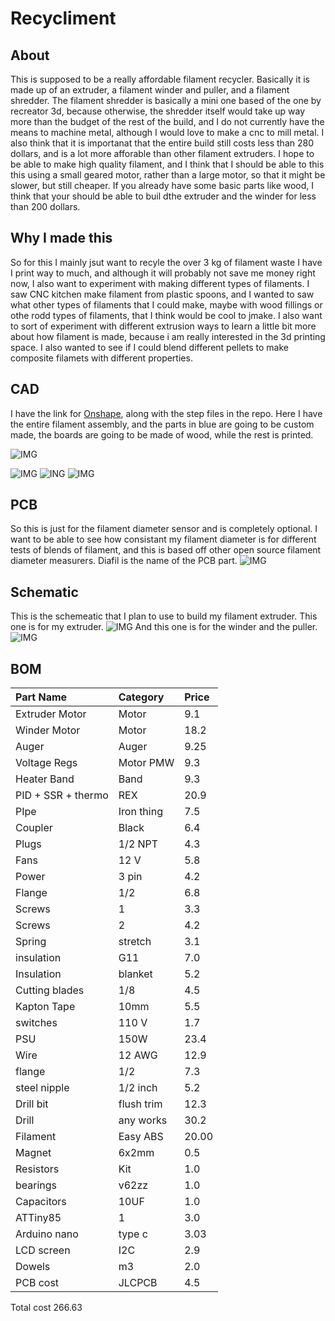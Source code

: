 # Recycliment
## About
This is supposed to be a really affordable filament recycler. Basically it is made up of an extruder, a filament winder and puller, and a filament shredder. The filament shredder is basically a mini one based of the one by recreator 3d, because otherwise, the shredder itself would take up way more than the budget of the rest of the build, and I do not currently have the means to machine metal, although I would love to make a cnc to mill metal. I also think that it is importanat that the entire build still costs less than 280 dollars, and is a lot more afforable than other filament extruders. I hope to be able to make high quality filament, and I think that I should be able to this this using a small geared motor, rather than a large motor, so that it might be slower, but still cheaper. If you already have some basic parts like wood, I think that your should be able to buil dthe extruder and the winder for less than 200 dollars. 
## Why I made this
So for this I mainly jsut want to recyle the over 3 kg of filament waste I have I print way to much, and although it will probably not save me money right now, I also want to experiment with making different types of filaments. I saw CNC kitchen make filament from plastic spoons, and I wanted to saw what other types of filaments that I could make, maybe with wood fillings or othe rodd types of filaments, that I think would be cool to jmake. I also want to sort of experiment with different extrusion ways to learn a little bit more about how filament is made, because i am really interested  in the 3d printing space. I also wanted to see if I could blend different pellets to make composite filamets with different properties.

## CAD
I have the link for [Onshape](https://cad.onshape.com/documents/f48d7279894860b6ba842288/w/ddca002676b835894c3001ed/e/73c4766b2e0be6da7adfd5e1?renderMode=0&uiState=6848c3cd49e7b737193d131e), along with the step files in the repo. Here I have the entire filament assembly, and the parts in blue are going to be custom made, the boards are going to be made of wood, while the rest is printed.

![IMG](https://hc-cdn.hel1.your-objectstorage.com/s/v3/63652451610ba19f72e33f3622bdd9e8dfba1bb5_image.png)

![IMG](https://hc-cdn.hel1.your-objectstorage.com/s/v3/592e73b5a4363f9f1a14578a8e91928d3ec6ad37_image.png)
![ING](https://hc-cdn.hel1.your-objectstorage.com/s/v3/63652451610ba19f72e33f3622bdd9e8dfba1bb5_image.png)
![IMG](https://hc-cdn.hel1.your-objectstorage.com/s/v3/2878c4de57fb77733c3c1e6564e1a5e29f5441c7_image.png)

## PCB
So this is just for the filament diameter sensor and is completely optional. I want to be able to see how consistant my filament diameter is for different tests of blends of filament, and this is based off other open source filament diameter measurers. Diafil is the name of the PCB part.
![IMG](https://hc-cdn.hel1.your-objectstorage.com/s/v3/bc3388517dd1f07d8e7f555b4cc91706b3b56c0c_image.png)

## Schematic
This is the schemeatic that I plan to use to build my filament extruder. This one is for my extruder.
![IMG](https://hc-cdn.hel1.your-objectstorage.com/s/v3/eda4dccafc3444bb0dca5b9e87c9fb5b17470856_pid.png)
And this one is for the winder and the puller.
![IMG](https://hc-cdn.hel1.your-objectstorage.com/s/v3/ef8c35f18f197abcbcd562725b29a1f69b60020c_untitled_drawing.png)

## BOM
| Part Name          | Category   | Price |
| :----------------- | :--------- | :---- |
| Extruder Motor     | Motor      | 9.1  |
| Winder Motor       | Motor      | 18.2  |
| Auger              | Auger      | 9.25  |
| Voltage Regs       | Motor PMW  | 9.3   |
| Heater Band        | Band       | 9.3   |
| PID + SSR + thermo | REX        | 20.9  |
| PIpe               | Iron thing | 7.5   |
| Coupler            | Black      | 6.4   |
| Plugs              | 1/2 NPT    | 4.3   |
| Fans               | 12 V       | 5.8   |
| Power              | 3 pin      | 4.2   |
| Flange             | 1/2        | 6.8   |
| Screws             | 1          | 3.3   |
| Screws             | 2          | 4.2   |
| Spring             | stretch    | 3.1   |
| insulation         | G11        | 7.0   |
| Insulation         | blanket    | 5.2   |
| Cutting blades     | 1/8        | 4.5   |
| Kapton Tape        | 10mm       | 5.5   |
| switches           | 110 V      | 1.7   |
| PSU                | 150W       | 23.4  |
| Wire               | 12 AWG     | 12.9  |
| flange             | 1/2        | 7.3   |
| steel nipple       | 1/2 inch   | 5.2   |
| Drill bit          | flush trim | 12.3  |
| Drill              | any works  | 30.2  |
| Filament           | Easy ABS   | 20.00 |
| Magnet             | 6x2mm      | 0.5   |
| Resistors          | Kit        | 1.0   |
| bearings           | v62zz      | 1.0   |
| Capacitors         | 10UF       | 1.0   |
| ATTiny85           | 1          | 3.0   |
| Arduino nano       | type c     | 3.03  |
| LCD screen         | I2C        | 2.9   |
| Dowels             | m3         | 2.0   |
| PCB cost           | JLCPCB     | 4.5   |
Total cost 266.63


